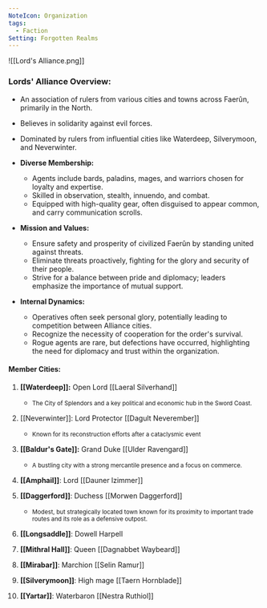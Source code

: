 ```yaml
---
NoteIcon: Organization
tags:
  - Faction
Setting: Forgotten Realms
---
```

![[Lord's Alliance.png]]
### **Lords' Alliance Overview:**
  - An association of rulers from various cities and towns across Faerûn, primarily in the North.
  - Believes in solidarity against evil forces.
  - Dominated by rulers from influential cities like Waterdeep, Silverymoon, and Neverwinter.
  
- **Diverse Membership:**
  - Agents include bards, paladins, mages, and warriors chosen for loyalty and expertise.
  - Skilled in observation, stealth, innuendo, and combat.
  - Equipped with high-quality gear, often disguised to appear common, and carry communication scrolls.
  
- **Mission and Values:**
  - Ensure safety and prosperity of civilized Faerûn by standing united against threats.
  - Eliminate threats proactively, fighting for the glory and security of their people.
  - Strive for a balance between pride and diplomacy; leaders emphasize the importance of mutual support.
  
- **Internal Dynamics:**
  - Operatives often seek personal glory, potentially leading to competition between Alliance cities.
  - Recognize the necessity of cooperation for the order's survival.
  - Rogue agents are rare, but defections have occurred, highlighting the need for diplomacy and trust within the organization.

#### Member Cities:

1. **[[Waterdeep]]:** Open Lord [[Laeral Silverhand]]
   - <small>The City of Splendors and a key political and economic hub in the Sword Coast.<big>

2. [[Neverwinter]]: Lord Protector [[Dagult Neverember]]
   - <small> Known for its reconstruction efforts after a cataclysmic event<big>

3. **[[Baldur's Gate]]:** Grand Duke [[Ulder Ravengard]]
   - <small> A bustling city with a strong mercantile presence and a focus on commerce.<big>
4. **[[Amphail]]**: Lord [[Dauner lzimmer]]
5. **[[Daggerford]]**: Duchess [[Morwen Daggerford]]
	- <small>Modest, but strategically located town known for its proximity to important trade routes and its role as a defensive outpost. <big>
6. **[[Longsaddle]]**: Dowell Harpell
7. **[[Mithral Hall]]**: Queen [[Dagnabbet Waybeard]]
8. **[[Mirabar]]**: Marchion [[Selin Ramur]]
9. **[[Silverymoon]]**: High mage [[Taern Hornblade]]
10. **[[Yartar]]**: Waterbaron [[Nestra Ruthiol]]
